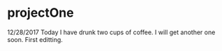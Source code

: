 # projectOne
12/28/2017
Today I have drunk two cups of coffee. I will get another one soon.
First editting.

